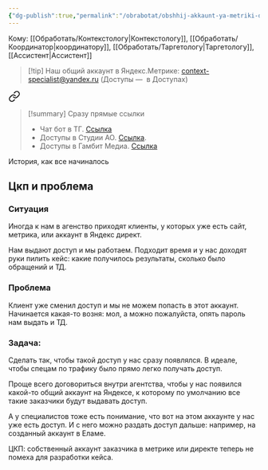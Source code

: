 ```yaml
---
{"dg-publish":true,"permalink":"/obrabotat/obshhij-akkaunt-ya-metriki-dlya-agentstva/"}
---
```


Кому: [[Обработать/Контекстологу\|Контекстологу]], [[Обработать/Координатор\|координатору]], [[Обработать/Таргетологу\|Таргетологу]], [[Ассистент\|Ассистент]]

> [!tip] Наш общий аккаунт в Яндекс.Метрике:
>  context-specialist@yandex.ru
>  (Доступы —  в Доступах)



<div class="transclusion internal-embed is-loaded"><a class="markdown-embed-link" href="/obrabotat/znakomstvo-s-chat-botom-dlya-sotrudnikov/#b8d72c" aria-label="Open link"><svg xmlns="http://www.w3.org/2000/svg" width="24" height="24" viewBox="0 0 24 24" fill="none" stroke="currentColor" stroke-width="2" stroke-linecap="round" stroke-linejoin="round" class="svg-icon lucide-link"><path d="M10 13a5 5 0 0 0 7.54.54l3-3a5 5 0 0 0-7.07-7.07l-1.72 1.71"></path><path d="M14 11a5 5 0 0 0-7.54-.54l-3 3a5 5 0 0 0 7.07 7.07l1.71-1.71"></path></svg></a><div class="markdown-embed">



> [!summary] Сразу прямые ссылки 
> - Чат бот в ТГ. [Ссылка](https://mnlp.cc/mini?domain=voronka2&id=10)
> - Доступы в Студии АО. [Ссылка](https://docs.google.com/spreadsheets/d/1mWZLzg4n9pmIWodL_H9FvVoPuTR_DXOzCM1AUN_cUoM/edit#gid=0).
> - Доступы в Гамбит Медиа. [Ссылка](https://docs.google.com/spreadsheets/d/13GZS_KEX0ySm16EoqeV7N_PO4LVEnpkMpOHhpykae1g/edit#gid=1030568358)

</div></div>


История, как все начиналось

<div class="transclusion internal-embed is-loaded"><div class="markdown-embed">



## Цкп и проблема 

### Ситуация
Иногда к нам в агенство приходят клиенты, у которых уже есть сайт, метрика, или аккаунт в Яндекс директ. 

Нам выдают доступ и мы работаем. Подходит время и у нас доходят руки пилить кейс: какие получилось результаты, сколько было обращений и ТД.

### Проблема
Клиент уже сменил доступ и мы не можем попасть в этот аккаунт. Начинается какая-то возня: мол, а можно пожалуйста, опять пароль нам выдать и ТД. 

### Задача: 
Сделать так, чтобы такой доступ у нас сразу появлялся. В идеале, чтобы спецам по трафику было прямо легко получать доступ. 

Проще всего договориться внутри агентства, чтобы у нас появился какой-то общий аккаунт на Яндексе, к которому по умолчанию все такие заказчики будут выдавать доступ. 

А у специалистов тоже есть понимание, что вот на этом аккаунте у нас уже есть доступ. И с него можно раздать доступ дальше: например, на созданный аккаунт в Еламе.

ЦКП: собственный аккаунт заказчика в метрике или директе теперь не помеха для разработки кейса.

</div></div>
